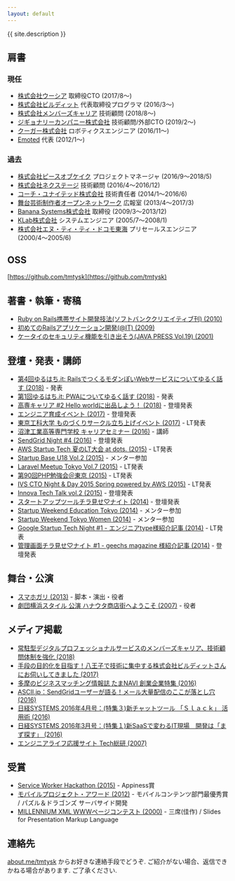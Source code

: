 ```yaml
---
layout: default
---
```


{{ site.description }}

## 肩書

### 現任

* [株式会社ウーシア](https://ousia.me) 取締役CTO (2017/8〜)
* [株式会社ビルディット](https://bldt.jp) 代表取締役プログラマ (2016/3〜)
* [株式会社メンバーズキャリア](https://www.memberscareer.co.jp/) 技術顧問 (2018/8〜)
* [ジギョナリーカンパニー株式会社](http://www.jigyonary.com/) 技術顧問/外部CTO (2019/2〜)
* [クーガー株式会社](http://www.couger.co.jp/) ロボティクスエンジニア (2016/11〜)
* [Emoted](http://emoted.in) 代表 (2012/1〜)

### 過去

* [株式会社ピースオブケイク](https://www.pieceofcake.co.jp/) プロジェクトマネージャ (2016/9〜2018/5)
* [株式会社ネクステージ](http://i-nextage.co.jp) 技術顧問 (2016/4〜2016/12)
* [コーチ・ユナイテッド株式会社](http://cunited.jp) 技術責任者 (2014/1〜2016/6)
* [舞台芸術制作者オープンネットワーク](http://onpam.net) 広報室 (2013/4〜2017/3)
* [Banana Systems株式会社](http://banana.systems/) 取締役 (2009/3〜2013/12)
* [KLab株式会社](http://www.klab.com/) システムエンジニア (2005/7〜2008/1)
* [株式会社エヌ・ティ・ティ・ドコモ東海](http://www.nttdocomo.co.jp/) プリセールスエンジニア (2000/4〜2005/6)

## OSS

[https://github.com/tmtysk](https://github.com/tmtysk)

## 著書・執筆・寄稿

* [Ruby on Rails携帯サイト開発技法(ソフトバンククリエイティブ刊) (2010)](http://www.amazon.co.jp/dp/4797358785)
* [初めてのRailsアプリケーション開発(@IT) (2009)](http://www.atmarkit.co.jp/fcoding/articles/3rdrail/01/3rdrail01a.html)
* [ケータイのセキュリティ機能を引き出そう(JAVA PRESS Vol.19) (2001)](http://gihyo.jp/magazine/javapress)

## 登壇・発表・講師

* [第4回ゆるはち.it: RailsでつくるモダンぽいWebサービスについてゆるく話す (2018)](https://yuruhachi-it.connpass.com/event/107596/) - 発表
* [第1回ゆるはち.it: PWAについてゆるく話す (2018)](https://yuruhachi-it.connpass.com/event/96878/) - 発表
* [高専キャリア #2 Hello worldに出品しよう！ (2018)](https://kosen-career.connpass.com/event/83381/) - 登壇発表
* [エンジニア育成イベント (2017)](https://speakerdeck.com/tmtysk/enziniayu-cheng-falsechang-dukuriniguan-surujin-bu-gong-you) - 登壇発表
* [東京工科大学 ものづくりサークル立ち上げイベント (2017)](https://www.facebook.com/builditinc/photos/a.387173854953558.1073741828.353885601615717/495393890798220/) - LT発表
* [沼津工業高等専門学校 キャリアセミナー (2016)](http://medium.com/@yosuketomita/16bc1d361eb) - 講師
* [SendGrid Night #4 (2016)](https://speakerdeck.com/tmtysk/sendgrid-night-number-4-case-study-on-cyta-dot-jp) - 登壇発表
* [AWS Startup Tech 夏のLT大会 at dots. (2015)](http://aws.typepad.com/sajp/2015/09/aws-startup-tech-lt-2015-summuer-at-dots.html) - LT発表
* [Startup Base U18 Vol.2 (2015)](http://startupbase-u18.com/judges/) - メンター参加
* [Laravel Meetup Tokyo Vol.7 (2015)](https://laravel.doorkeeper.jp/events/26085) - LT発表
* [第90回PHP勉強会＠東京 (2015)](https://phpstudy.doorkeeper.jp/events/24912) - LT発表
* [IVS CTO Night & Day 2015 Spring powered by AWS (2015)](http://aws.typepad.com/sajp/2015/06/ivs-cto-night-day-2015-spring-powered-by-aws.html) - LT発表
* [Innova Tech Talk vol.2 (2015)](http://tech.innova-jp.com/event-20150514/) - 登壇発表
* [スタートアップツールチラ見せ♡ナイト (2014)](https://coedo-dev.doorkeeper.jp/events/17922) - 登壇発表
* [Startup Weekend Education Tokyo (2014)](https://swtokyo.doorkeeper.jp/) - メンター参加
* [Startup Weekend Tokyo Women (2014)](https://swtokyo.doorkeeper.jp/) - メンター参加
* [Google Startup Tech Night #1 - エンジニアtype様紹介記事 (2014)](http://engineer.typemag.jp/article/startuptechnight) - LT発表
* [管理画面チラ見せ♡ナイト #1 - geechs magazine 様紹介記事 (2014)](http://geechs-magazine.com/2685) - 登壇発表

## 舞台・公演

* [スマホガリ (2013)](http://emoted.in/post/50909538425/) - 脚本・演出・役者
* [劇団横浜スタイル 公演 ハナウタ商店街へようこそ (2007)](https://www.hamakei.com/headline/2901/) - 役者

## メディア掲載

* [常駐型デジタルプロフェッショナルサービスのメンバーズキャリア、技術顧問体制を強化 (2018)](https://prtimes.jp/main/html/rd/p/000000001.000036425.html)
* [手段の目的化を目指す！八王子で技術に集中する株式会社ビルディットさんにお伺いしてきました (2017)](http://lantern.builderscon.io/entry/2017/05/22/090000)
* [多摩のビジネスマッチング情報誌 たまNAVI 創業企業特集 (2016)](https://ebook.ebook7.jp/html/tamashin/2841/#8)
* [ASCII.jp：SendGridユーザーが語る！メール大量配信のここが落とし穴 (2016)](http://ascii.jp/elem/000/001/124/1124296/)
* [日経SYSTEMS 2016年4月号：(特集３)新チャットツール 「Ｓｌａｃｋ」 活用術 (2016)](http://ec.nikkeibp.co.jp/item/backno/OS0276.html)
* [日経SYSTEMS 2016年3月号：(特集１)新SaaSで変わるIT現場　開発は「まず探す」 (2016)](http://ec.nikkeibp.co.jp/item/backno/OS0275.html)
* [エンジニアライフ応援サイト Tech総研 (2007)](https://next.rikunabi.com/tech/docs/ct_s03600.jsp?p=001119)

## 受賞

* [Service Worker Hackathon (2015)](https://developers-jp.googleblog.com/2015/03/service-worker.html) - Appiness賞
* [モバイルプロジェクト・アワード (2012)](https://www.mcf.or.jp/mpa/2012/winner/index.htm) - モバイルコンテンツ部門最優秀賞 / パズル＆ドラゴンズ サーバサイド開発
* [MILLENNIUM XML WWWページコンテスト (2000)](http://www.xml.gr.jp/event/2000contest/contest.html) - 三席(佳作) / Slides for Presentation Markup Language

## 連絡先

[about.me/tmtysk](https://about.me/tmtysk) からお好きな連絡手段でどうぞ. ご紹介がない場合、返信できかねる場合があります. ご了承ください.

